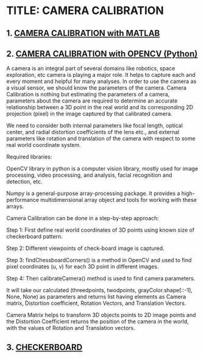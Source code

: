 # TITLE: CAMERA CALIBRATION

##  1. [CAMERA CALIBRATION with MATLAB](https://www.mathworks.com/help/vision/ug/using-the-single-camera-calibrator-app.html)


## 2. [CAMERA CALIBRATION with OPENCV (Python)](https://docs.opencv.org/4.x/dc/dbb/tutorial_py_calibration.html)

A camera is an integral part of several domains like robotics, space exploration, etc camera is playing a major role. It helps to capture each and every moment and helpful for many analyses. In order to use the camera as a visual sensor, we should know the parameters of the camera. Camera Calibration is nothing but estimating the parameters of a camera, parameters about the camera are required to determine an accurate relationship between a 3D point in the real world and its corresponding 2D projection (pixel) in the image captured by that calibrated camera.

We need to consider both internal parameters like focal length, optical center, and radial distortion coefficients of the lens etc., and external parameters like rotation and translation of the camera with respect to some real world coordinate system.

Required libraries:

OpenCV library in python is a computer vision library, mostly used for image processing, video processing, and analysis, facial recognition and detection, etc.

Numpy is a general-purpose array-processing package. It provides a high-performance multidimensional array object and tools for working with these arrays.

Camera Calibration can be done in a step-by-step approach:

Step 1: First define real world coordinates of 3D points using known size of checkerboard pattern.

Step 2: Different viewpoints of check-board image is captured.

Step 3: findChessboardCorners() is a method in OpenCV and used to find pixel coordinates (u, v) for each 3D point in different images.

Step 4: Then calibrateCamera() method is used to find camera parameters.

It will take our calculated (threedpoints, twodpoints, grayColor.shape[::-1], None, None) as parameters and returns list having elements as Camera matrix, Distortion coefficient, Rotation Vectors, and Translation Vectors. 

Camera Matrix helps to transform 3D objects points to 2D image points and the Distortion Coefficient returns the position of the camera in the world, with the values of Rotation and Translation vectors.

## 3. [CHECKERBOARD](https://markhedleyjones.com/projects/calibration-checkerboard-collection?fbclid=IwAR3IkNAHuvoV4naISlC9z9N20BFNkX5lWI6iNu72BftvaJi9zp7V8nf8_lM)

